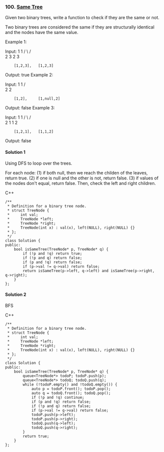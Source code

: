 ### 100\. [Same Tree](https://leetcode.com/problems/same-tree/)

Given two binary trees, write a function to check if they are the same or not.

Two binary trees are considered the same if they are structurally identical and the nodes have the same value.

Example 1:

Input:     1         1
          / \       / \
         2   3     2   3

        [1,2,3],   [1,2,3]

Output: true
Example 2:

Input:     1         1
          /           \
         2             2

        [1,2],     [1,null,2]

Output: false
Example 3:

Input:     1         1
          / \       / \
         2   1     1   2

        [1,2,1],   [1,1,2]

Output: false


#### Solution 1

Using DFS to loop over the trees.

For each node:
(1) if both null, then we reach the childen of the leaves, return true.
(2) if one is null and the other is not, return false. 
(3) if values of the nodes don't equal, return false.
Then, check the left and right children.

C++

```
/**
 * Definition for a binary tree node.
 * struct TreeNode {
 *     int val;
 *     TreeNode *left;
 *     TreeNode *right;
 *     TreeNode(int x) : val(x), left(NULL), right(NULL) {}
 * };
 */
class Solution {
public:
    bool isSameTree(TreeNode* p, TreeNode* q) {
        if (!p and !q) return true;
        if (!p and q) return false;
        if (p and !q) return false;
        if (p->val != q->val) return false;
        return isSameTree(p->left, q->left) and isSameTree(p->right, q->right);
    }
};
```


#### Solution 2

BFS

C++

```
/**
 * Definition for a binary tree node.
 * struct TreeNode {
 *     int val;
 *     TreeNode *left;
 *     TreeNode *right;
 *     TreeNode(int x) : val(x), left(NULL), right(NULL) {}
 * };
 */
class Solution {
public:
    bool isSameTree(TreeNode* p, TreeNode* q) {
        queue<TreeNode*> todoP; todoP.push(p);
        queue<TreeNode*> todoQ; todoQ.push(q);
        while (!todoP.empty() and !todoQ.empty()) {
            auto p = todoP.front(); todoP.pop();
            auto q = todoQ.front(); todoQ.pop();
            if (!p and !q) continue;
            if (p and !q) return false;
            if (!p and q) return false;
            if (p->val != q->val) return false;
            todoP.push(p->left);
            todoP.push(p->right);
            todoQ.push(q->left);
            todoQ.push(q->right);
        }
        return true;
    }
};
```
